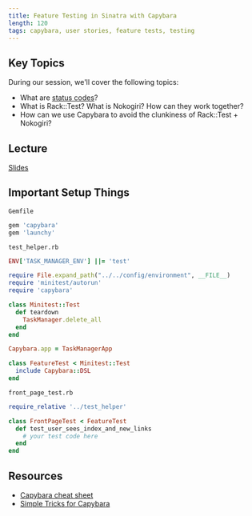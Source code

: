 ```yaml
---
title: Feature Testing in Sinatra with Capybara
length: 120
tags: capybara, user stories, feature tests, testing
---
```


## Key Topics

During our session, we'll cover the following topics:

* What are [status codes](http://www.w3.org/Protocols/rfc2616/rfc2616-sec10.html)?
* What is Rack::Test? What is Nokogiri? How can they work together? 
* How can we use Capybara to avoid the clunkiness of Rack::Test + Nokogiri?

## Lecture

[Slides](https://www.dropbox.com/s/djzqkdyfyh6jdjz/Feature%20Testing%20with%20Capybara.key?dl=0)

## Important Setup Things

`Gemfile`

```ruby
gem 'capybara'
gem 'launchy'
```

`test_helper.rb`

```ruby
ENV['TASK_MANAGER_ENV'] ||= 'test'

require File.expand_path("../../config/environment", __FILE__)
require 'minitest/autorun'
require 'capybara'

class Minitest::Test 
  def teardown
    TaskManager.delete_all
  end
end

Capybara.app = TaskManagerApp

class FeatureTest < Minitest::Test
  include Capybara::DSL
end
```

`front_page_test.rb`

```ruby
require_relative '../test_helper'

class FrontPageTest < FeatureTest
  def test_user_sees_index_and_new_links
    # your test code here
  end
end
```

## Resources

* [Capybara cheat sheet](https://gist.github.com/zhengjia/428105)
* [Simple Tricks for Capybara](http://www.elabs.se/blog/51-simple-tricks-to-clean-up-your-capybara-tests)
